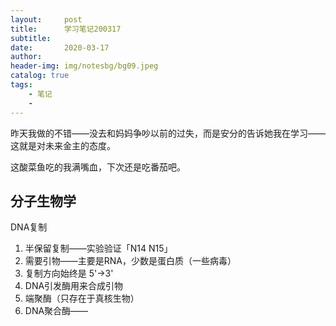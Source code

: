 ```yaml
---
layout:     post
title:      学习笔记200317
subtitle:   
date:       2020-03-17
author:     
header-img: img/notesbg/bg09.jpeg
catalog: true
tags:
    - 笔记
    - 
---
```

昨天我做的不错——没去和妈妈争吵以前的过失，而是安分的告诉她我在学习——这就是对未来金主的态度。

这酸菜鱼吃的我满嘴血，下次还是吃番茄吧。

## 分子生物学
DNA复制
1. 半保留复制——实验验证「N14 N15」
2. 需要引物——主要是RNA，少数是蛋白质（一些病毒）
3. 复制方向始终是 5'->3'
4. DNA引发酶用来合成引物
5. 端聚酶（只存在于真核生物）
6. DNA聚合酶——